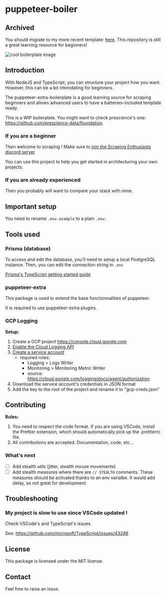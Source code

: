 # puppeteer-boiler

## Archived

You should migrate to my more recent template: [here](https://github.com/clouedoc/typescript-boilerplate).
This repository is still a great learning resource for beginners!

![cool boilerplate image](assets/images/boilerplate-readme.jpeg)

## Introduction

With NodeJS and TypeScript, you can structure your project how you want. However, this can be a bit intimidating for beginners.

The puppeteer-extra-boilerplate is a good learning source for scraping beginners and allows advanced users to have a batteries-included template ready.

This is a WIP boilerplate. You might want to check prescience's one: <https://github.com/prescience-data/foundation>.

### If you are a beginner

Then welcome to scraping ! Make sure to [join the Scraping Enthusiasts discord server](https://discord.gg/QDbpFyenhA)

You can use this project to help you get started in architecturing your own projects.

### If you are already experienced

Then you probably will want to compare your stack with mine.

## Important setup

You need to rename `.env.example` to a plain `.env`.

## Tools used

### Prisma (database)

To access and edit the database, you'll need to setup a local PostgreSQL instance. Then, you can edit the connection string in `.env`

[Prisma's TypeScript getting started guide](https://www.prisma.io/docs/getting-started/quickstart-typescript)

### puppeteer-extra

This package is used to extend the base functionnalities of puppeteer.

It is required to use puppeteer-extra plugins.

### GCP Logging

**Setup:**

1. Create a GCP project <https://console.cloud.google.com>
2. [Enable the Cloud Logging API](https://console.cloud.google.com/marketplace/product/google/logging.googleapis.com)
3. [Create a service account](https://console.cloud.google.com/apis/api/logging.googleapis.com/credentials?folder=true&organizationId=true)
    - required roles:
      - Logging > Logs Writer
      - Monitoring > Monitoring Metric Writer
      - source: <https://cloud.google.com/logging/docs/agent/authorization>
4. Download the service account's credentials in JSON format
5. Add the key to the root of the project and rename it to "gcp-creds.json"

## Contributing

**Rules:**

1. You need to respect the code format. If you are using VSCode, install the Prettier extension, which should automatically pick up the .prettierrc file.
2. All contributions are accepted. Documentation, code, etc...

### What's next

- [ ] Add stealth utils (jitter, stealth mouse movements)
- [ ] Add stealth measures where there are `// STEALTH` comments. These measures should be activated thanks to an env varialbe. It would add delay, so not great for development.

## Troubleshooting

### My project is slow to use since VSCode updated !

Check VSCode's and TypeScript's issues.

See: https://github.com/microsoft/TypeScript/issues/43249

## License

This package is licensed under the MIT license.

## Contact

Feel free to raise an issue.
